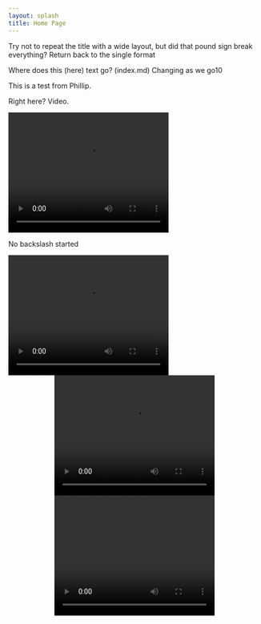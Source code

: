 ```yaml
---
layout: splash
title: Home Page
---
```


Try not to repeat the title with a wide layout, but did that pound sign break everything? Return back to the single format

Where does this (here) text go? (index.md) Changing as we go10

This is a test from Phillip.


Right here? Video.

<video width="320" height="240" controls>
  <source type="video/mp4" src="../assets/gray_scott_test.mp4">
</video>

No backslash started

<video width="320" height="240" controls>
  <source type="video/mp4" src="assets/gray_scott_test.mp4">
</video>

<div style="text-align:center">
	<video width="320" height="240" controls>
	  <source type="video/mp4" src="assets/random_walk_1.mp4">
	</video>
</div>

<div style="text-align:center">
	<video width="320" height="240" controls>
	  <source type="video/mp4" src="assets/random_walk_200.mp4">
	</video>
</div>